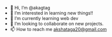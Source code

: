 - 👋 Hi, I’m @akagtag
- 👀 I’m interested in learning new things!!
- 🌱 I’m currently learning web dev
- 💞️ I’m looking to collaborate on new projects.
- 📫 How to reach me akshataga20@gmail.com

<!---
akagtag/akagtag is a ✨ special ✨ repository because its `README.md` (this file) appears on your GitHub profile.
You can click the Preview link to take a look at your changes.
--->
